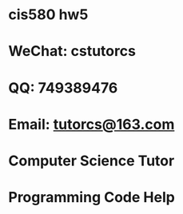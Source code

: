 # cis580 hw5

# WeChat: cstutorcs

# QQ: 749389476

# Email: tutorcs@163.com

# Computer Science Tutor

# Programming Code Help
